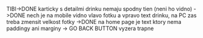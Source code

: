 TIBI->DONE karticky s detailmi drinku nemaju spodny tien (neni  ho vidno)
    ->DONE nech je na mobile vidno vlavo fotku a vpravo text drinku, na PC zas treba zmensit velkost fotky
    ->DONE na home page je text ktory nema paddingy ani marginy
    -> GO BACK BUTTON vyzera trapne